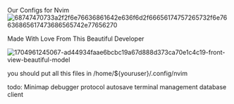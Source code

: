 Our Configs for Nvim
![68747470733a2f2f6e76636861642e636f6d2f66656174757265732f6e76636865617473686565742e77656270](https://github.com/mhvn092/nvim/assets/40125249/9332171d-fd67-4f99-bb30-d15c15adb5d1)

Made With Love From This Beautiful Developer

![1704961245067-ad44934faae6bcbc19a67d888d373ca70e1c4c19-front-view-beautiful-model](https://github.com/mhvn092/nvim/assets/40125249/86fdb5c2-fcc7-4e3c-aec1-dd86ef6fbeb9)

you should put all this files in /home/${youruser}/.config/nvim

todo: 
Minimap
debugger protocol
autosave
terminal management
database client
